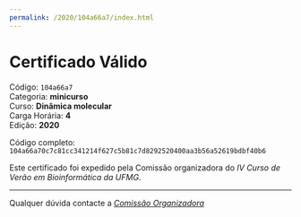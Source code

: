 ```yaml
---
permalink: /2020/104a66a7/index.html
---
```


# Certificado Válido

Código: `104a66a7`<br>
Categoria: **minicurso**<br>
Curso: **Dinâmica molecular**<br>
Carga Horária: **4**<br>
Edição: **2020**<br>


Código completo: `104a66a70c7c81cc341214f627c5b81c7d8292520400aa3b56a52619bdbf40b6`


Este certificado foi expedido pela Comissão organizadora do *IV Curso de Verão em Bioinformática da UFMG*.

----

Qualquer dúvida contacte a [_Comissão Organizadora_](<mailto:cursobioinfoufmg@gmail.com$subject=[Certificados]>)

